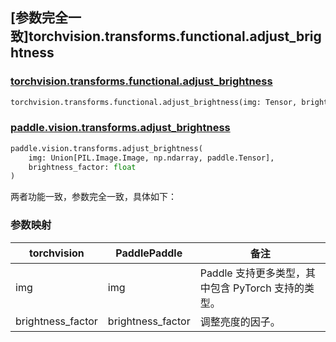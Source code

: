 ## [参数完全一致]torchvision.transforms.functional.adjust_brightness

### [torchvision.transforms.functional.adjust_brightness](https://pytorch.org/vision/main/generated/torchvision.transforms.functional.adjust_brightness.html)

```python
torchvision.transforms.functional.adjust_brightness(img: Tensor, brightness_factor: float)
```

### [paddle.vision.transforms.adjust_brightness](https://www.paddlepaddle.org.cn/documentation/docs/zh/develop/api/paddle/vision/transforms/adjust_brightness_cn.html)

```python
paddle.vision.transforms.adjust_brightness(
    img: Union[PIL.Image.Image, np.ndarray, paddle.Tensor],
    brightness_factor: float
)
```

两者功能一致，参数完全一致，具体如下：

### 参数映射

| torchvision | PaddlePaddle | 备注                                     |
| ----------------------------------------------------- | ------------------------------------------ | ---------------------------------------- |
| img                              | img | Paddle 支持更多类型，其中包含 PyTorch 支持的类型。 |
| brightness_factor                              | brightness_factor                    | 调整亮度的因子。                          |
